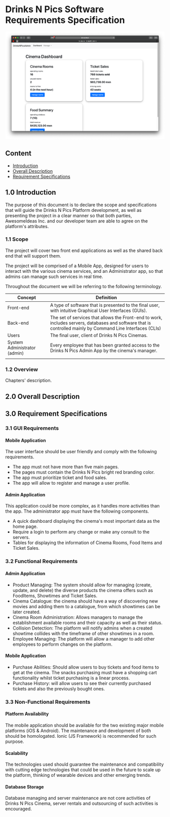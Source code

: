 # Drinks N Pics Software Requirements Specification

![Drinks N Pics Admin](img/DNPA.png)

## Content
* [Introduction](#1.0_Introduction)  
* [Overall Description](#2.0_Overall_Description)
* [Requirement Specifications](#3.0_Requirement_Specifications)


## 1.0 Introduction
The purpose of this document is to declare the scope and specifications that will guide the Drinks N Pics Platform development, as well as presenting the project in a clear manner so that both parties, AwesomeIdeas Inc. and our developer team are able to agree on the platform's attributes.

### 1.1 Scope
The project will cover two front end applications as well as the shared back end that will support them.

The project will be comprised of a Mobile App, designed for users to interact with the various cinema services, and an Administrator app, so that admins can manage such services in real time.

Throughout the document we will be referring to the following terminology.

| Concept | Definition |
|-----------|----------------------------------------------------------|
| Front-end | A type of software that is presented to the final user, with intuitive Graphical User Interfaces (GUIs).|
| Back-end | The set of services that allows the Front-end to work, includes servers, databases and software that is controlled mainly by Command Line Interfaces (CLIs) |
| Users | The final user, client of Drinks N Pics Cinemas. |
| System Administrator (admin)| Every employee that has been granted access to the Drinks N Pics Admin App by the cinema's manager. |
|  |  |

### 1.2 Overview
Chapters' description.

## 2.0 Overall Description

## 3.0 Requirement Specifications

### 3.1 GUI Requirements

#### Mobile Application
The user interface should be user friendly and comply with the following requirements.
* The app must not have more than five main pages.
* The pages must contain the Drinks N Pics bright red branding color.
* The app must prioritize ticket and food sales.
* The app will allow to register and manage a user profile.

#### Admin Application
This application could be more complex, as it handles more activities than the app. The administrator app must have the following components.

* A quick dashboard displaying the cinema's most important data as the home page.
* Require a login to perform any change or make any consult to the servers.
* Tables for displaying the information of Cinema Rooms, Food Items and Ticket Sales.

### 3.2 Functional Requirements

#### Admin Application
* Product Managing: The system should allow for managing (create, update, and delete) the diverse products the cinema offers such as FoodItems, Showtimes and Ticket Sales.
* Cinema Catalogue: the cinema should have a way of discovering new movies and adding them to a catalogue, from which showtimes can be later created.
* Cinema Room Administration: Allows managers to manage the establishment available rooms and their capacity as well as their status.
* Collision Detection: The platform will notify admins when a created showtime collides with the timeframe of other showtimes in a room.
* Employee Managing: The platform will allow a manager to add other employees to perform changes on the platform.

#### Mobile Application
* Purchase Abilities: Should allow users to buy tickets and food items to get at the cinema. The snacks purchasing must have a shopping cart functionality whilst ticket purchasing is a linear process.
* Purchase History: will allow users to see their currently purchased tickets and also the previously bought ones.

### 3.3 Non-Functional Requirements

#### Platform Availability
The mobile application should be available for the two existing major mobile platforms (iOS & Android). The maintenance and development of both should be homologated. Ionic (JS Framework) is recommended for such purpose.

#### Scalability
The technologies used should guarantee the maintenance and compatibility with cutting edge technologies that could be used in the future to scale up the platform, thinking of wearable devices and other emerging trends.

#### Database Storage
Database managing and server maintenance are not core activities of Drinks N Pics Cinema, server rentals and outsourcing of such activities is encouraged.
